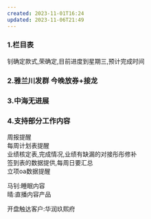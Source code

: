 ```yaml
---  
created: 2023-11-01T16:24  
updated: 2023-11-06T21:49  
---  
```

  
### 1.栏目表  
钊确定款式,荣确定,目前进度到星期三,预计完成时间  
  
### 2.雅兰川发群   今晚放券+接龙  
  
### 3.中海无进展  
  
### 4.支持部分工作内容  
  
周报提醒  
每周计划表提醒  
业绩核定表,完成情况,业绩有缺漏的对接彤彤修补  
签到表的数据提供,每周日要汇总  
立项oa数据提醒  
  
  
马钊:睡眠内容  
晴:直播内容产品  
  
开盘触达客户:华润玖熙府  
  
